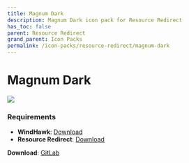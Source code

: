 ```yaml
---
title: Magnum Dark
description: Magnum Dark icon pack for Resource Redirect
has_toc: false
parent: Resource Redirect
grand_parent: Icon Packs
permalink: /icon-packs/resource-redirect/magnum-dark
---
```


Magnum Dark
===========================

![][Preview]

### Requirements

*   **WindHawk**: [Download][WindHawk]
*   **Resource Redirect**: [Download][ResourceRedirect]


**Download**: [GitLab][GitLab]

<!-- ///////////////////////////////////////////////////////////////////////////////////////////////////////////////////////////////////////////////////// -->

[Preview]: https://gitlab.com/the-back-room/resource-redirect/-/tree/main/icon-packs/Magnum-Dark/Extras/Preview.bmp 

[GitLab]: https://gitlab.com/the-back-room/resource-redirect/-/tree/main/icon-packs/Magnum-Dark

[WindHawk]: https://windhawk.net/
[ResourceRedirect]: https://windhawk.net/mods/icon-resource-redirect

<!-- ///////////////////////////////////////////////////////////////////////////////////////////////////////////////////////////////////////////////////// -->
